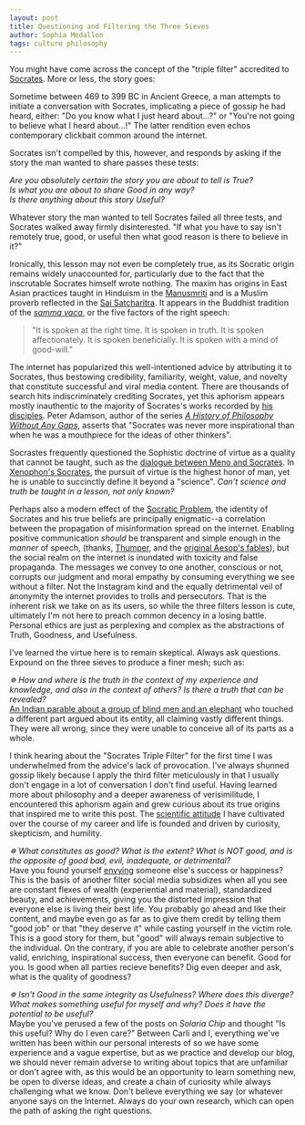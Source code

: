 ```yaml
---
layout: post
title: Questioning and Filtering the Three Sieves
author: Sophia Medallon
tags: culture philosophy 
---
```


You might have come across the concept of the "triple filter" accredited to [Socrates](https://plato.stanford.edu/entries/socrates/). More or less, the story goes:

Sometime between 469 to 399 BC in Ancient Greece, a man attempts to initiate a conversation with Socrates, implicating a piece of gossip he had heard, either: "Do you know what I just heard about...?" or "You're not going to believe what I heard about...!" The latter rendition even echos contemporary clickbait common around the internet.

Socrates isn't compelled by this, however, and responds by asking if the story the man wanted to share passes these tests:

*Are you absolutely certain the story you are about to tell is True?* \
*Is what you are about to share Good in any way?* \
*Is there anything about this story Useful?* 

Whatever story the man wanted to tell Socrates failed all three tests, and Socrates walked away firmly disinterested. "If what you have to say isn't remotely true, good, or useful then what good reason is there to believe in it?"

Ironically, this lesson may not even be completely true, as its Socratic origin remains widely unaccounted for, particularly due to the fact that the inscrutable Socrates himself wrote nothing. The maxim has origins in East Asian practices taught in Hinduism in the  [Manusmriti](https://www.wisdomlib.org/hinduism/book/manusmriti-with-the-commentary-of-medhatithi/d/doc202173.html) and is a Muslim proverb reflected in the [Sai Satcharitra](http://www.shirdibooks.com/sai-satcharitra-chapters/). It appears in the Buddhist tradition of the [*samma vaca*](https://www.accesstoinsight.org/ptf/dhamma/sacca/sacca4/samma-vaca/index.html), or the five factors of the right speech:

> "It is spoken at the right time. It is spoken in truth. It is spoken affectionately. It is spoken beneficially. It is spoken with a mind of good-will."

The internet has popularized this well-intentioned advice by attributing it to Socrates, thus bestowing credibility, familiarity, weight, value, and novelty that constitute successful and viral media content. There are thousands of search hits indiscriminately crediting Socrates, yet this aphorism appears mostly inauthentic to the majority of Socrates's works recorded by [his disciples](https://en.wikipedia.org/wiki/Category:Pupils_of_Socrates). Peter Adamson, author of the series [*A History of Philosophy Without Any Gaps*](https://global.oup.com/academic/content/series/h/a-history-of-philosophy-ahp/?cc=us&lang=en&), asserts that "Socrates was never more inspirational than when he was a mouthpiece for the ideas of other thinkers".

Socrastes frequently questioned the Sophistic doctrine of virtue as a quality that cannot be taught, such as the [dialogue between Meno and Socrates](https://www.degruyter.com/document/doi/10.1515/9781400835867-015/pdf). In [Xenophon's Socrates](https://www.gutenberg.org/files/17490/17490-h/17490-h.htm), the pursuit of virtue is the highest honor of man, yet he is unable to succinctly define it beyond a "science". *Can't science and truth be taught in a lesson, not only known?*

Perhaps also a modern effect of the [Socratic Problem](https://www.cambridge.org/core/books/abs/cambridge-companion-to-socrates/rise-and-fall-of-the-socratic-problem/1B1559A183B3454546222AE493E02BF9), the identity of Socrates and his true beliefs are principally enigmatic--a correlation between the propagation of misinformation spread on the internet. Enabling positive communication *should* be transparent and simple enough in the *manner* of speech, (thanks, [Thumper](https://www.youtube.com/watch?v=_p9Rzxq_r1Q), and the [original Aesop's fables](https://yalereview.org/article/bambi-felix-salten-tyson-disney-parable)), but the social realm on the internet is inundated with toxicity and false propaganda. The messages we convey to one another, conscious or not, corrupts our judgment and moral empathy by consuming everything we see without a filter. Not the Instagram kind and the equally detrimental veil of anonymity the internet provides to trolls and persecutors. That is the inherent risk we take on as its users, so while the three filters lesson is cute, ultimately I'm not here to preach common decency in a losing battle. Personal ethics are just as perplexing and complex as the abstractions of Truth, Goodness, and Usefulness. 

I've learned the virtue here is to remain skeptical. Always ask questions. Expound on the three sieves to produce a finer mesh; such as:

*✵ How and where is the truth in the context of my experience and knowledge, and also in the context of others? Is there a truth that can be revealed?* \
[An Indian parable about a group of blind men and an elephant](https://www.peacecorps.gov/educators/resources/story-blind-men-and-elephant/) who touched a different part argued about its entity, all claiming vastly different things. They were all wrong, since they were unable to conceive all of its parts as a whole. 

I think hearing about the "Socrates Triple Filter" for the first time I was underwhelmed from the advice's lack of provocation. I've always shunned gossip likely because I apply the third filter meticulously in that I usually don't engage in a lot of conversation I don't find useful. Having learned more about philosophy and a deeper awareness of verisimilitude, I encountered this aphorism again and grew curious about its true origins that inspired me to write this post. The [scientific attitude](https://mitpress.mit.edu/9780262538930/) I have cultivated over the course of my career and life is founded and driven by curiosity, skepticism, and humility. 

*✵ What constitutes as good? What is the extent? What is NOT good, and is the opposite of good bad, evil, inadequate, or detrimental?* \
Have you found yourself [envying](https://www.frontiersin.org/articles/10.3389/fpsyg.2020.513495/full) someone else's success or happiness? This is the basis of another filter social media subsidizes when all you see are constant flexes of wealth (experiential and material), standardized beauty, and achievements, giving you the distorted impression that everyone else is living their best life. You probably go ahead and like their content, and maybe even go as far as to give them credit by telling them "good job" or that "they deserve it" while casting yourself in the victim role. This is a good story for them, but "good" will always remain subjective to the individual. On the contrary, if you are able to celebrate another person's valid, enriching, inspirational success, then everyone can benefit. Good for you. Is good when all parties recieve benefits? Dig even deeper and ask, what is the quality of goodness?

*✵ Isn't Good in the same integrity as Usefulness? Where does this diverge? What makes something useful for myself and why? Does it have the potential to be useful?* \
Maybe you've perused a few of the posts on *Solaria Chip* and thought "Is this useful? Why do I even care?" Between Carli and I, everything we've written has been within our personal interests of so we have some experience and a vague expertise, but as we practice and develop our blog, we should never remain adverse to writing about topics that are unfamiliar or don't agree with, as this would be an opportunity to learn something new, be open to diverse ideas, and create a chain of curiosity while always challenging what we know. Don't believe everything we say (or whatever anyone says on the Internet. Always do your own research, which can open the path of asking the right questions.

